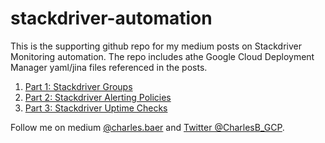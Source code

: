 # stackdriver-automation

This is the supporting github repo for my medium posts on Stackdriver Monitoring automation. The repo includes athe Google Cloud Deployment Manager yaml/jina files referenced in the posts.

1. [Part 1: Stackdriver Groups](https://medium.com/google-cloud/stackdriver-monitoring-automation-part-1-stackdriver-groups-8e51f0aa9b03)
2. [Part 2: Stackdriver Alerting Policies](https://medium.com/google-cloud/stackdriver-monitoring-automation-part-2-alerting-policies-9f42068603c4)
3. [Part 3: Stackdriver Uptime Checks](https://medium.com/google-cloud/stackdriver-monitoring-automation-part-3-uptime-checks-476b8507f59c)

Follow me on medium [@charles.baer](https://medium.com/@charles.baer) and [Twitter @CharlesB_GCP](https://twitter.com/CharlesB_GCP).